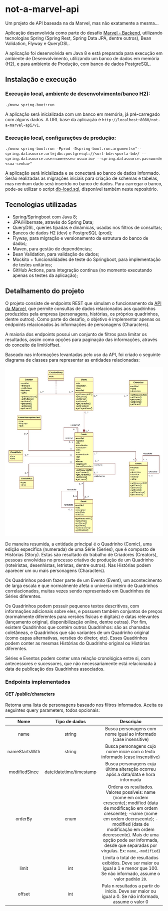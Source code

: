 # not-a-marvel-api

Um projeto de API baseada na da Marvel, mas não exatamente a mesma...

Aplicação desenvolvida como parte do desafio [Marvel - Backend](https://github.com/dextra/challenges/blob/51a9561709b462db2a88ae26ee4c244da1c33354/backend/MARVEL-BACKEND.md), utilizando tecnologias Spring (Spring Rest, Spring Data JPA, dentre outros), Bean Validation, Flyway e QueryDSL.

A aplicação foi desenvolvida em Java 8 e está preparada para execução em ambiente de Desenvolvimento, utilizando um banco de dados em memória (H2), e para ambiente de Produção, com banco de dados PostgreSQL.

## Instalação e execução

### Execução local, ambiente de desenvolvimento/banco H2):

```
./mvnw spring-boot:run
```

A aplicação será inicializada com um banco em memória, já pré-carregado com alguns dados. A URL base da aplicação é `http://localhost:8080/not-a-marvel-api/v1`.

### Execução local, configurações de produção:

```
./mvnw spring-boot:run -Pprod -Dspring-boot.run.arguments="--spring.datasource.url=jdbc:postgresql://<url-bd>:<porta-bd>/ --spring.datasource.username=<seu-usuario> --spring.datasource.password=<sua-senha>"
```

A aplicação será inicializada e se conectará ao banco de dados informado. Serão realizadas as migrações iniciais para criação de schemas e tabelas, mas nenhum dado será inserido no banco de dados. Para carregar o banco, pode-se utilizar o script [db-load.sql](./db-load.sql), disponível também neste repositório.

## Tecnologias utilizadas

- Spring/Springboot com Java 8;
- JPA/Hibernate, através do Spring Data;
- QueryDSL, queries tipadas e dinâmicas, usadas nos filtros de consultas;
- Bancos de dados H2 (dev) e PostgreSQL (prod);
- Flyway, para migração e versionamento da estrutura do banco de dados;
- Maven, para gestão de dependências;
- Bean Validation, para validação de dados;
- Mockito + funcionalidades de teste do Springboot, para implementação de testes unitários;
- GitHub Actions, para integração contínua (no momento executando apenas os testes da aplicação);

## Detalhamento do projeto

O projeto consiste de endpoints REST que simulam o funcionamento da [API da Marvel](https://developer.marvel.com/docs#!/public), que permite consultas de dados relacionados aos quadrinhos produzidos pela empresa (personagens, histórias, os próprios quadrinhos, dentre outros). Como parte do desafio, o objetivo é implementar apenas os endpoints relacionados às informações de personagens (Characters).

A maioria dos endpoints possui um conjunto de filtros para limitar os resultados, assim como opções para paginação das informações, através do conceito de limit/offset.

Baseado nas informações levantadas pelo uso da API, foi criado o seguinte diagrama de classes para representar as entidades relacionadas:

![Diagrama de classes](./docs/class-diagram.jpg)

De maneira resumida, a entidade principal é o Quadrinho (Comic), uma edição específica (numerada) de uma Série (Series), que é composto de Histórias (Story). Estas são resultado do trabalho de Criadores (Creators), pessoas envolvidas no processo criativo de produção de um Quadrinho (roteiristas, desenhistas, letristas, dentre outros). Nas Histórias podem aparecer um ou mais personagens (Characters).

Os Quadrinhos podem fazer parte de um Evento (Event), um acontecimento de larga escala e que normalmente afeta o universo inteiro de Quadrinhos correlacionados, muitas vezes sendo representado em Quadrinhos de Séries diferentes.

Os Quadrinhos podem possuir pequenos textos descritivos, com informações adicionais sobre eles, e possuem também conjuntos de preços (normalmente diferentes para versões físicas e digitais) e datas relevantes (lançamento original, disponibilização online, dentre outras). Por fim, existem Quadrinhos que contém outros Quadrinhos: são as chamadas coletâneas, e Quadrinhos que são variantes de um Quadrinho original (como capas alternativas, versões do diretor, etc). Esses Quadrinhos podem conter as mesmas Histórias do Quadrinho original ou Histórias diferentes.

Séries e Eventos podem conter uma relação cronológica entre si, com antecessores e sucessores, que não necessariamente está relacionada à data de publicação dos Quadrinhos associados.

### Endpoints implementados

#### GET /public/characters

Retorna uma lista de personagens baseado nos filtros informados. Aceita os seguintes query parameters, todos opcionais:

| Nome           | Tipo de dados           | Descrição |
|:--------------:|:-----------------------:|:---------:|
| name           | string                  | Busca personagens com nome igual ao informado (case insensitive) |
| nameStartsWith | string                  | Busca personagens cujo nome inicie com o texto informado (case insensitive) |
| modifiedSince  | date/datetime/timestamp | Busca personagens cuja última alteração ocorreu após a data/data e hora informada |
| orderBy        | enum                    | Ordena os resultados. Valores possíveis: name (nome em ordem crescente); modified (data de modificação em ordem crescente); -name (nome em ordem decrescente); -modified (data de modificação em ordem decrescente). Mais de uma opção pode ser informada, desde que separadas por vírgulas. Ex: `name,-modified`) |
| limit          | int                     | Limita o total de resultados exibidos. Deve ser maior ou igual a 1 e menor que 100. Se não informado, assume o valor padrão `20`. |
| offset         | int                     | Pula n resultados a partir do início. Deve ser maior ou igual a 0. Se não informado, assume o valor 0 |
